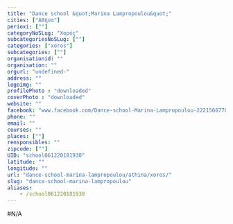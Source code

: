 ```yaml
---
title: "Dance school &quot;Marina Lampropoulou&quot;"
cities: ["Αθήνα"]
perioxi: [""]
categoryNoSLug: "Χορός"
subcategoriesNoSLug: [""]
categories: ["xoros"]
subcategories: [""]
organisationid: ""
organisation: ""
orgurl: "undefined-"
address: ""
logoimg: ""
profilePhoto : "downloaded"
coverPhoto : "downloaded"
website: ""
facebook: "www.facebook.com/Dance-school-Marina-Lampropoulou-2221566778112968/"
phone: ""
email: ""
courses: ""
places: [""]
rensponsibles: ""
zipcode: [""]
UID: "school061220181930"
latitude: ""
longitude: ""
url: "dance-school-marina-lampropoulou/athina/xoros/"
slug: "dance-school-marina-lampropoulou"
aliases:
    - /school061220181930
---
```





#N/A